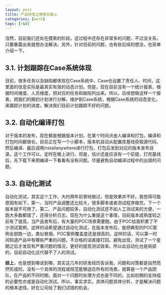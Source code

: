```yaml
---
layout: post
title: 产品研发之摸索在路上
categories: [work]
tags: [r&d]
---
```


当然，目前我们还处在摸索的阶段，这过程中还存在非常多的问题，不过没关系，只要暴露出来就想办法解决。另外，针对目前的问题，也有些后续的想法，也简单介绍一下。

## 3.1.	计划跟踪在Case系统体现 ##
目前，很多任务以及缺陷都体现在Case系统中，Case也设置了责任人、时间，这里面的信息实际是最真实有效的动态计划。但是，现在目前没有一个统计报表，根据时间维度、人员维度，把对应的任务和缺陷列出来。所以，后续想做这样一个报表，把我们的期初计划进行分解，维护到Case系统，根据Case系统的动态变化，来跟踪计划的进度，解决我们目前计划跟踪不好的问题。

## 3.2.	自动化编译打包 ##
对于版本的发布，现在都是根据版本计划，在某个时间点由人编译和打包，编译和打包时间都很长。目前正在写一个小脚本，版本机自动从配置库基线获取源代码、然后编译、最后调用installanywhere进行打包，打包后发到对应的版本发布目录。这个工作可以，定时在晚上进行。但是，估计还是应该有一个前提，打完基线后，先下载下来预编译一下看看有没有问题。尽量避免自动编译过程中的出错的问题。

## 3.3.	自动化测试 ##
自动化测试，其实这个工作，大约两年前曾经做过，但是效果并不好。我觉得可能原因有如下，第一、当时产品调整还比较大，很多脚本或者测试程序做完，下一个版本就不可用了。第二、产品问题较多，自动化测试还不如人工测试来的方便，一跑大多数都错了，还得分析日志。现在为什么重提这个事情，目前版本成熟度较之前有了提高，当产品发布后，有大量的POC场景需要跑。由于POC给我积累了不少测试案例，这样的话希望通过自动化测试，在版本发布后，能把典型的POC案例全部跑一边，类似冒烟，POC案例覆盖度还是很高的。这样的话，可以第一时间知道产品中有哪些严重的问题，不合格的话直接打回。避免出现，测试了一个星期之后才发现有严重问题的情况，更好的提高测试效率。所以此自动化也是局部的，目前自动化远代替不了人的测试。

**综上**，也是想到哪说到哪，其实这几年的研发经历告诉我，问题和对策都是自然而然形成的，没有一个具体的流程或规范能够适应所有的场景。就算是一个产品团队，在产品的不同时期，面对一个问题时处理方式也是不同的，比如初期的支持组的必要性亦或是自动化测试。所以，事实求实，具体问题具体分析，才是解决问题的根本途径。好在公司给了我们试错的机会。


